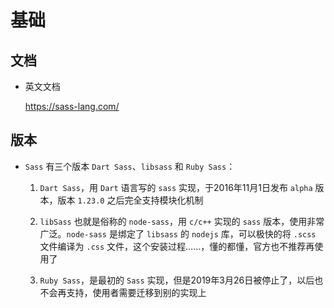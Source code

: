 # 基础

## 文档

+ 英文文档

    <https://sass-lang.com/>

## 版本

+ `Sass` 有三个版本 `Dart Sass`、`libsass` 和 `Ruby Sass`：

    1. `Dart Sass`，用 `Dart` 语言写的 `sass` 实现，于2016年11月1日发布 `alpha` 版本，版本 `1.23.0` 之后完全支持模块化机制

    2. `libSass` 也就是俗称的 `node-sass`，用 `c/c++` 实现的 `sass` 版本，使用非常广泛。`node-sass` 是绑定了 `libsass` 的 `nodejs` 库，可以极快的将 `.scss` 文件编译为 `.css` 文件，这个安装过程……，懂的都懂，官方也不推荐再使用了

    3. `Ruby Sass`，是最初的 `Sass` 实现，但是2019年3月26日被停止了，以后也不会再支持，使用者需要迁移到别的实现上
